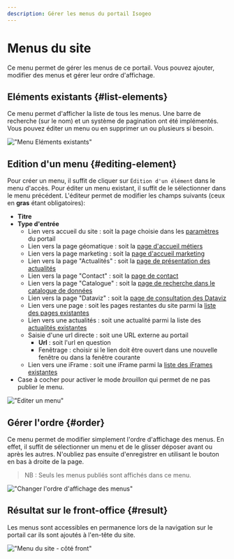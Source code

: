 ```yaml
---
description: Gérer les menus du portail Isogeo
---
```

# Menus du site

Ce menu permet de gérer les menus de ce portail. Vous pouvez ajouter, modifier des menus et gérer leur ordre d'affichage.

## Eléments existants {#list-elements}

Ce menu permet d'afficher la liste de tous les menus. Une barre de recherche (sur le nom) et un système de pagination ont été implémentés. Vous pouvez éditer un menu ou en supprimer un ou plusieurs si besoin. 

!["Menu Eléments existants"](/assets/back_list_menu.png)

## Edition d'un menu {#editing-element}

Pour créer un menu, il suffit de cliquer sur `Édition d'un élément` dans le menu d'accès. Pour éditer un menu existant, il suffit de le sélectionner dans le menu précédent.
L'éditeur permet de modifier les champs suivants (ceux en **gras** étant obligatoires):

* **Titre**
* **Type d'entrée**
    * Lien vers accueil du site : soit la page choisie dans les [paramètres](/fr/settings/general.md) du portail
    * Lien vers la page géomatique : soit la [page d'accueil métiers](/homepage-jobs/titles.md)
    * Lien vers la page marketing : soit la [page d'accueil marketing](/homepage-marketing/widget-marketing/titles.md)
    * Lien vers la page "Actualités" : soit la [page de présentation des actualités](/actualites/articles.md)
    * Lien vers la page "Contact" : soit la [page de contact](/messages-recus/contacts.md)
    * Lien vers la page "Catalogue" : soit la [page de recherche dans le catalogue de données](introduction.md)
    * Lien vers la page "Dataviz" : soit la [page de consultation des Dataviz](/dataviz/dataviz.md)
    * Lien vers une page : soit les pages restantes du site parmi la [liste des pages existantes](/pages-iframes/pages.md)
    * Lien vers une actualités : soit une actualité parmi la liste des [actualités existantes](/actualites/articles.md)
    * Saisie d'une url directe : soit une URL externe au portail
        * **Url** : soit l'url en question
        * Fenêtrage : choisir si le lien doit être ouvert dans une nouvelle fenêtre ou dans la fenêtre courante
    * Lien vers une iFrame : soit une iFrame parmi la [liste des iFrames existantes](/pages-iframes/iframes.md)
* Case à cocher pour activer le mode *brouillon* qui permet de ne pas publier le menu.

!["Editer un menu"](/assets/back_edit_menu.png)

## Gérer l'ordre {#order}

Ce menu permet de modifier simplement l'ordre d'affichage des menus.
En effet, il suffit de sélectionner un menu et de le glisser déposer avant ou après les autres.
N'oubliez pas ensuite d'enregistrer en utilisant le bouton <i class="ti-save"></i> en bas à droite de la page.

> NB : Seuls les menus publiés sont affichés dans ce menu.

!["Changer l'ordre d'affichage des menus"](/assets/back_order_menu.png)

## Résultat sur le front-office {#result}

Les menus sont accessibles en permanence lors de la navigation sur le portail car ils sont ajoutés à l'en-tête du site.

!["Menu du site - côté front"](/assets/front_menu.png)